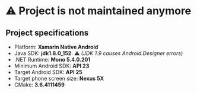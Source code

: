  # :warning: Project is not maintained anymore

## Project specifications
* Platform: **Xamarin Native Android**
* Java SDK: **jdk1.8.0_152**. :warning: *(JDK 1.9 causes Android.Designer errors)*
* .NET Runtime: **Mono 5.4.0.201**
* Minimum Android SDK: **API 23**
* Target Android SDK: **API 25**
* Target phone screen size: **Nexus 5X**
* CMake: **3.6.4111459**
